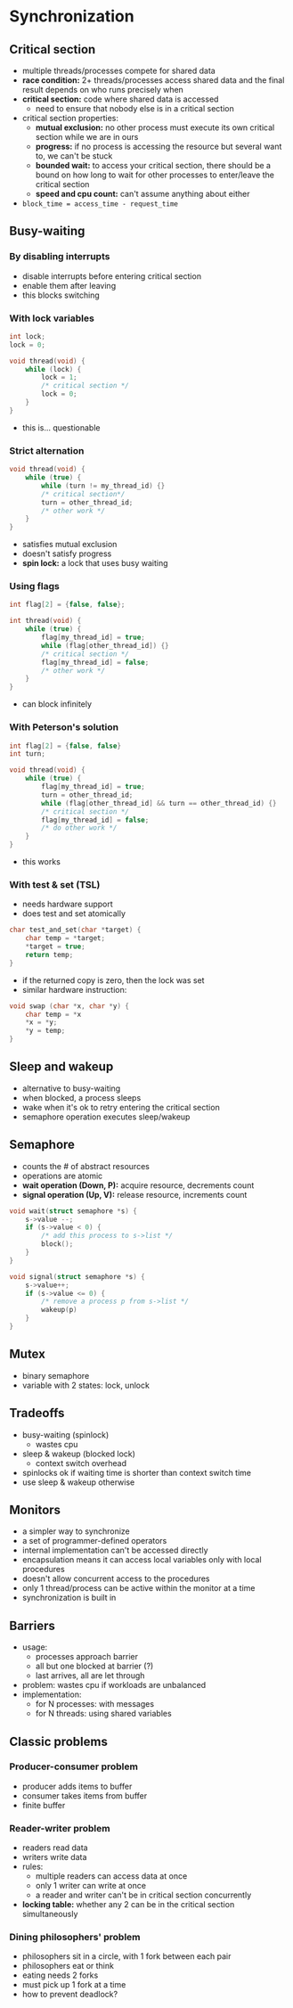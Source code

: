 # Synchronization

## Critical section
- multiple threads/processes compete for shared data
- **race condition:** 2+ threads/processes access shared data and the final result depends on who runs precisely when
- **critical section:** code where shared data is accessed
    - need to ensure that nobody else is in a critical section
- critical section properties:
    - **mutual exclusion:** no other process must execute its own critical section while we are in ours
    - **progress:** if no process is accessing the resource but several want to, we can't be stuck
    - **bounded wait:** to access your critical section, there should be a bound on how long to wait for other processes to enter/leave the critical section
    - **speed and cpu count:** can't assume anything about either
- `block_time = access_time - request_time`

## Busy-waiting

### By disabling interrupts
- disable interrupts before entering critical section
- enable them after leaving
- this blocks switching

### With lock variables
```c
int lock;
lock = 0;

void thread(void) {
    while (lock) {
        lock = 1;
        /* critical section */
        lock = 0;
    }
}
```
- this is... questionable

### Strict alternation
```c
void thread(void) {
    while (true) {
        while (turn != my_thread_id) {}
        /* critical section*/
        turn = other_thread_id;
        /* other work */
    }
}
```
- satisfies mutual exclusion
- doesn't satisfy progress
- **spin lock:** a lock that uses busy waiting

### Using flags
```c
int flag[2] = {false, false};

int thread(void) {
    while (true) {
        flag[my_thread_id] = true;
        while (flag[other_thread_id]) {}
        /* critical section */
        flag[my_thread_id] = false;
        /* other work */
    }
}
```
- can block infinitely

### With Peterson's solution
```c
int flag[2] = {false, false}
int turn;

void thread(void) {
    while (true) {
        flag[my_thread_id] = true;
        turn = other_thread_id;
        while (flag[other_thread_id] && turn == other_thread_id) {}
        /* critical section */
        flag[my_thread_id] = false;
        /* do other work */
    }
}
```
- this works

### With test & set (TSL)
- needs hardware support
- does test and set atomically
```c
char test_and_set(char *target) {
    char temp = *target;
    *target = true;
    return temp;
}
```
- if the returned copy is zero, then the lock was set
- similar hardware instruction:
```c
void swap (char *x, char *y) {
    char temp = *x
    *x = *y;
    *y = temp;
}
```

## Sleep and wakeup
- alternative to busy-waiting
- when blocked, a process sleeps
- wake when it's ok to retry entering the critical section
- semaphore operation executes sleep/wakeup

## Semaphore
- counts the # of abstract resources
- operations are atomic
- **wait operation (Down, P):** acquire resource, decrements count
- **signal operation (Up, V):** release resource, increments count
```c
void wait(struct semaphore *s) {
    s->value --;
    if (s->value < 0) {
        /* add this process to s->list */
        block();
    }
}

void signal(struct semaphore *s) {
    s->value++;
    if (s->value <= 0) {
        /* remove a process p from s->list */
        wakeup(p)
    }
}
```

## Mutex
- binary semaphore
- variable with 2 states: lock, unlock

## Tradeoffs
- busy-waiting (spinlock)
    - wastes cpu
- sleep & wakeup (blocked lock)
    - context switch overhead
- spinlocks ok if waiting time is shorter than context switch time
- use sleep & wakeup otherwise

## Monitors
- a simpler way to synchronize
- a set of programmer-defined operators
- internal implementation can't be accessed directly
- encapsulation means it can access local variables only with local procedures
- doesn't allow concurrent access to the procedures
- only 1 thread/process can be active within the monitor at a time
- synchronization is built in

## Barriers
- usage:
    - processes approach barrier
    - all but one blocked at barrier (?)
    - last arrives, all are let through
- problem: wastes cpu if workloads are unbalanced
- implementation:
    - for N processes: with messages
    - for N threads: using shared variables

## Classic problems

### Producer-consumer problem
- producer adds items to buffer
- consumer takes items from buffer
- finite buffer

### Reader-writer problem
- readers read data
- writers write data
- rules:
    - multiple readers can access data at once
    - only 1 writer can write at once
    - a reader and writer can't be in critical section concurrently
- **locking table:** whether any 2 can be in the critical section simultaneously

### Dining philosophers' problem
- philosophers sit in a circle, with 1 fork between each pair
- philosophers eat or think
- eating needs 2 forks
- must pick up 1 fork at a time
- how to prevent deadlock?
